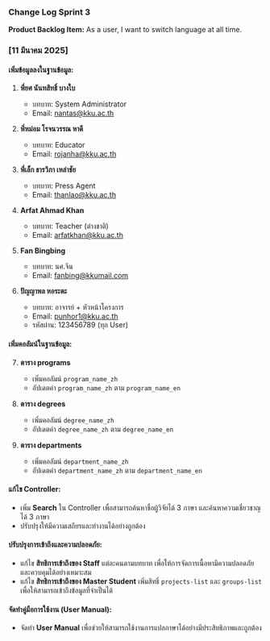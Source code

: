 ### Change Log Sprint 3

**Product Backlog Item:** As a user, I want to switch language at all time.

### [11 มีนาคม 2025]

#### เพิ่มข้อมูลลงในฐานข้อมูล:
1. **พี่ยศ นันทสิทธิ์ บางใบ**  
   - บทบาท: System Administrator  
   - Email: nantas@kku.ac.th  

2. **พี่หม่อม โรจนวรรณ หาดี**  
   - บทบาท: Educator  
   - Email: rojanha@kku.ac.th  

3. **พี่เล็ก ธารวิภา เหล่าชัย**  
   - บทบาท: Press Agent  
   - Email: thanlao@kku.ac.th  

4. **Arfat Ahmad Khan**  
   - บทบาท: Teacher (ต่างชาติ)  
   - Email: arfatkhan@kku.ac.th  

5. **Fan Bingbing**  
   - บทบาท: นศ.จีน  
   - Email: fanbing@kkumail.com  

6. **ปัญญาพล หอระตะ**  
   - บทบาท: อาจารย์ + หัวหน้าโครงการ  
   - Email: punhor1@kku.ac.th  
   - รหัสผ่าน: 123456789 (ทุก User)

#### เพิ่มคอลัมน์ในฐานข้อมูล:
7. **ตาราง programs**
   - เพิ่มคอลัมน์ `program_name_zh`
   - อัปเดตค่า `program_name_zh` ตาม `program_name_en`

8. **ตาราง degrees**
   - เพิ่มคอลัมน์ `degree_name_zh`
   - อัปเดตค่า `degree_name_zh` ตาม `degree_name_en`

9. **ตาราง departments**
   - เพิ่มคอลัมน์ `department_name_zh`
   - อัปเดตค่า `department_name_zh` ตาม `department_name_en`

#### แก้ไข Controller:
- เพิ่ม **Search** ใน Controller เพื่อสามารถค้นหาชื่อผู้วิจัยได้ 3 ภาษา และค้นหาความเชี่ยวชาญได้ 3 ภาษา  
- ปรับปรุงให้มีความเสถียรและทำงานได้อย่างถูกต้อง

#### ปรับปรุงการเข้าถึงและความปลอดภัย:
- แก้ไข **สิทธิการเข้าถึงของ Staff** แต่ละคนตามบทบาท เพื่อให้การจัดการเนื้อหามีความปลอดภัยและควบคุมได้อย่างเหมาะสม
- แก้ไข **สิทธิการเข้าถึงของ Master Student** เพิ่มสิทธิ์ `projects-list` และ `groups-list` เพื่อให้สามารถเข้าถึงข้อมูลที่จำเป็นได้

#### จัดทำคู่มือการใช้งาน (User Manual):
- จัดทำ **User Manual** เพื่อช่วยให้สามารถใช้งานการแปลภาษาได้อย่างมีประสิทธิภาพและถูกต้อง
